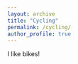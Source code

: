 ```yaml
---
layout: archive
title: "Cycling"
permalink: /cycling/
author_profile: true
---
```


I like bikes!
